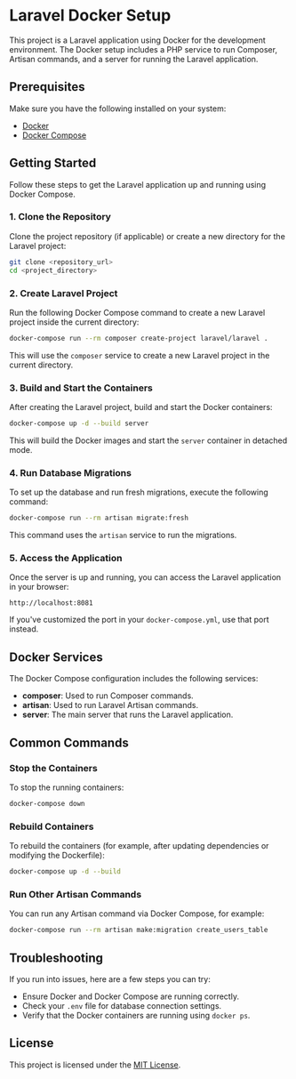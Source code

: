 
# Laravel Docker Setup

This project is a Laravel application using Docker for the development environment. The Docker setup includes a PHP service to run Composer, Artisan commands, and a server for running the Laravel application.

## Prerequisites

Make sure you have the following installed on your system:

- [Docker](https://www.docker.com/get-started)
- [Docker Compose](https://docs.docker.com/compose/install/)

## Getting Started

Follow these steps to get the Laravel application up and running using Docker Compose.

### 1. Clone the Repository

Clone the project repository (if applicable) or create a new directory for the Laravel project:

```bash
git clone <repository_url>
cd <project_directory>
```

### 2. Create Laravel Project

Run the following Docker Compose command to create a new Laravel project inside the current directory:

```bash
docker-compose run --rm composer create-project laravel/laravel .
```

This will use the `composer` service to create a new Laravel project in the current directory.

### 3. Build and Start the Containers

After creating the Laravel project, build and start the Docker containers:

```bash
docker-compose up -d --build server
```

This will build the Docker images and start the `server` container in detached mode.

### 4. Run Database Migrations

To set up the database and run fresh migrations, execute the following command:

```bash
docker-compose run --rm artisan migrate:fresh
```

This command uses the `artisan` service to run the migrations.

### 5. Access the Application

Once the server is up and running, you can access the Laravel application in your browser:

```
http://localhost:8081
```

If you've customized the port in your `docker-compose.yml`, use that port instead.

## Docker Services

The Docker Compose configuration includes the following services:

- **composer**: Used to run Composer commands.
- **artisan**: Used to run Laravel Artisan commands.
- **server**: The main server that runs the Laravel application.

## Common Commands

### Stop the Containers

To stop the running containers:

```bash
docker-compose down
```

### Rebuild Containers

To rebuild the containers (for example, after updating dependencies or modifying the Dockerfile):

```bash
docker-compose up -d --build
```

### Run Other Artisan Commands

You can run any Artisan command via Docker Compose, for example:

```bash
docker-compose run --rm artisan make:migration create_users_table
```

## Troubleshooting

If you run into issues, here are a few steps you can try:

- Ensure Docker and Docker Compose are running correctly.
- Check your `.env` file for database connection settings.
- Verify that the Docker containers are running using `docker ps`.

## License

This project is licensed under the [MIT License](https://opensource.org/licenses/MIT).
